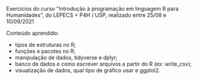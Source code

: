 Exercícios do curso "Introdução à programação em linguagem R para Humanidades", do LEPECS + P4H / USP, realizado entre 25/08 e 10/09/2021

Conteúdo aprendido:
- tipos de estruturas no R; <br>
- funções e pacotes no R; <br>
- manipulação de dados, tidyverse e dplyr;<br>
- banco de dados e como escrever arquivos a partir do R (ex: write_csv);   <br>
- visualização de dados, qual tipo de gráfico usar e ggplot2. <br> 
